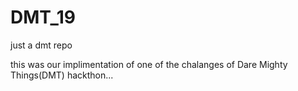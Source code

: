 # DMT_19
just a dmt repo

this was our implimentation of one of the chalanges of Dare Mighty Things(DMT) hackthon... 
